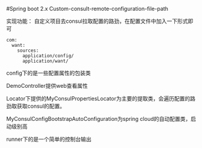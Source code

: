 #Spring boot 2.x Custom-consult-remote-configuration-file-path

实现功能：
    自定义项目去consul拉取配置的路劲，在配置文件中加入一下形式即可
    
    com:
      want:
        sources:
          application/config/
          application/want/
          
config下的是一些配置属性的包装类

DemoController提供web查看属性

Locator下提供的MyConsulPropertiesLocator为主要的提取类，会遍历配置的路劲取获取consul的配置。

MyConsulConfigBootstrapAutoConfiguration为spring cloud的自动配置类，启动级别高

runner下的是一个简单的控制台输出
